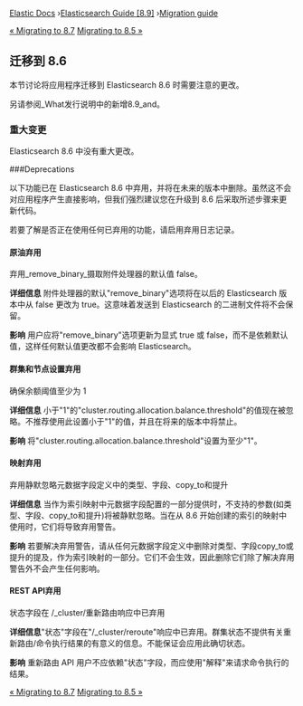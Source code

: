 

[Elastic Docs](/guide/) ›[Elasticsearch Guide [8.9]](index.md) ›[Migration
guide](breaking-changes.md)

[« Migrating to 8.7](migrating-8.7.md) [Migrating to 8.5
»](migrating-8.5.md)

## 迁移到 8.6

本节讨论将应用程序迁移到 Elasticsearch 8.6 时需要注意的更改。

另请参阅_What发行说明中的新增8.9_and。

### 重大变更

Elasticsearch 8.6 中没有重大更改。

###Deprecations

以下功能已在 Elasticsearch 8.6 中弃用，并将在未来的版本中删除。虽然这不会对应用程序产生直接影响，但我们强烈建议您在升级到 8.6 后采取所述步骤来更新代码。

若要了解是否正在使用任何已弃用的功能，请启用弃用日志记录。

#### 原油弃用

弃用_remove_binary_摄取附件处理器的默认值 false。

**详细信息** 附件处理器的默认"remove_binary"选项将在以后的 Elasticsearch 版本中从 false 更改为 true。这意味着发送到 Elasticsearch 的二进制文件将不会保留。

**影响** 用户应将"remove_binary"选项更新为显式 true 或 false，而不是依赖默认值，这样任何默认值更改都不会影响 Elasticsearch。

#### 群集和节点设置弃用

确保余额阈值至少为 1

**详细信息** 小于"1"的"cluster.routing.allocation.balance.threshold"的值现在被忽略。不推荐使用此设置小于"1"的值，并且在将来的版本中将禁止。

**影响** 将"cluster.routing.allocation.balance.threshold"设置为至少"1"。

#### 映射弃用

弃用静默忽略元数据字段定义中的类型、字段、copy_to和提升

**详细信息** 当作为索引映射中元数据字段配置的一部分提供时，不支持的参数(如类型、字段、copy_to和提升)将被静默忽略。当在从 8.6 开始创建的索引的映射中使用时，它们将导致弃用警告。

**影响** 若要解决弃用警告，请从任何元数据字段定义中删除对类型、字段copy_to或提升的提及，作为索引映射的一部分。它们不会生效，因此删除它们除了解决弃用警告外不会产生任何影响。

#### REST API弃用

状态字段在 /_cluster/重新路由响应中已弃用

**详细信息**"状态"字段在"/_cluster/reroute"响应中已弃用。群集状态不提供有关重新路由/命令执行结果的有意义的信息。不能保证会应用此确切状态。

**影响** 重新路由 API 用户不应依赖"状态"字段，而应使用"解释"来请求命令执行的结果。

[« Migrating to 8.7](migrating-8.7.md) [Migrating to 8.5
»](migrating-8.5.md)

